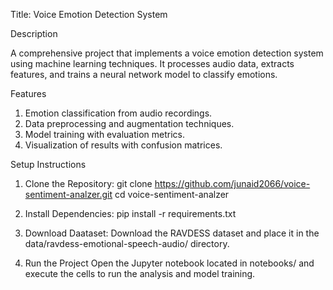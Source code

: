 Title: Voice Emotion Detection System

Description

A comprehensive project that implements a voice emotion detection system using machine learning techniques. It processes audio data, extracts features, and trains a neural network model to classify emotions.

Features
  1. Emotion classification from audio recordings.
  2. Data preprocessing and augmentation techniques.
  3. Model training with evaluation metrics.
  4. Visualization of results with confusion matrices.

Setup Instructions

1. Clone the Repository:
git clone https://github.com/junaid2066/voice-sentiment-analzer.git
cd voice-sentiment-analzer

2. Install Dependencies:
pip install -r requirements.txt

3. Download Daataset:
Download the RAVDESS dataset and place it in the data/ravdess-emotional-speech-audio/ directory.

4. Run the Project
Open the Jupyter notebook located in notebooks/ and execute the cells to run the analysis and model training.



